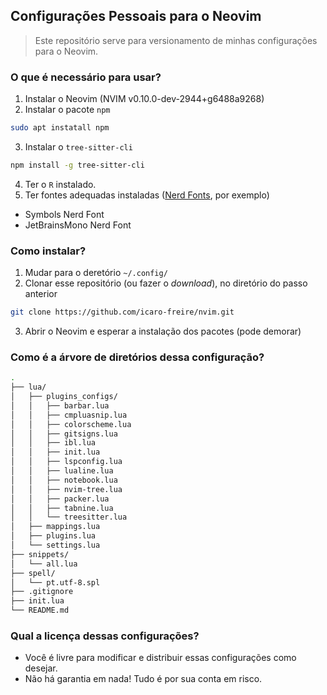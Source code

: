 ## Configurações Pessoais para o Neovim

> Este repositório serve para versionamento de minhas configurações para o Neovim.

### O que é necessário para usar?

1. Instalar o Neovim (NVIM v0.10.0-dev-2944+g6488a9268)
2. Instalar o pacote `npm`
```bash
sudo apt instatall npm
```
3. Instalar o `tree-sitter-cli`
```bash
npm install -g tree-sitter-cli

```
4. Ter o `R` instalado.
5. Ter fontes adequadas instaladas ([Nerd Fonts](https://www.nerdfonts.com/font-downloads), por exemplo)
  - Symbols Nerd Font 
  - JetBrainsMono Nerd Font 

### Como instalar?

1. Mudar para o deretório `~/.config/`
2. Clonar esse repositório (ou fazer o _download_), no diretório do passo anterior 
```bash
git clone https://github.com/icaro-freire/nvim.git
```
3. Abrir o Neovim e esperar a instalação dos pacotes (pode demorar)

### Como é a árvore de diretórios dessa configuração?

```bash
.
├── lua/
│   ├── plugins_configs/
│   │   ├── barbar.lua
│   │   ├── cmpluasnip.lua
│   │   ├── colorscheme.lua
│   │   ├── gitsigns.lua
│   │   ├── ibl.lua
│   │   ├── init.lua
│   │   ├── lspconfig.lua
│   │   ├── lualine.lua
│   │   ├── notebook.lua
│   │   ├── nvim-tree.lua
│   │   ├── packer.lua
│   │   ├── tabnine.lua
│   │   └── treesitter.lua
│   ├── mappings.lua
│   ├── plugins.lua
│   └── settings.lua
├── snippets/
│   └── all.lua
├── spell/
│   └── pt.utf-8.spl
├── .gitignore
├── init.lua
└── README.md
```

### Qual a licença dessas configurações?

- Você é livre para modificar e distribuir essas configurações como desejar.
- Não há garantia em nada! Tudo é por sua conta em risco.
